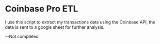 # Coinbase Pro ETL

I use this script to extract my transactions data using the Coinbase API, the data is sent to a google sheet for further analysis.



--Not completed
